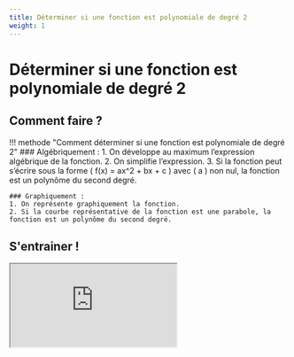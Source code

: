 ```yaml
---
title: Déterminer si une fonction est polynomiale de degré 2
weight: 1
---
```


# Déterminer si une fonction est polynomiale de degré 2

## Comment faire ?

!!! methode "Comment déterminer si une fonction est polynomiale de degré 2"
    ### Algébriquement :
    1. On développe au maximum l’expression algébrique de la fonction.
    2. On simplifie l’expression.
    3. Si la fonction peut s’écrire sous la forme \( f(x) = ax^2 + bx + c \) avec \( a \) non nul, la fonction est un polynôme du second degré.

    ### Graphiquement :
    1. On représente graphiquement la fonction.
    2. Si la courbe représentative de la fonction est une parabole, la fonction est un polynôme du second degré. 



## S'entrainer !

<iframe src="https://coopmaths.fr/alea/?EEEE2e0a294917eb278e27570f22272e26ee2b0a1b6b138f2b1613350f1d17e612c726f117e60f2f181a2a762e5e0f1e2d0a13fe133612d1132b2d9a2d9d27921a96139e1a400e8714d6169927c72ade2b3e2c942d3611222b3e11132bab270129542b0427c82d5c2e03111d2ba92f930e8714d813f2139e19dd2ada11112dc02d3226fc2b3d27802756288f0e8714d813f2139e197e" class="exerciseur" allowfullscreen></iframe>